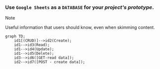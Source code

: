 ### Use `Google Sheets` as a `DATABASE` for your *project's prototype*.
> [!NOTE]
> Useful information that users should know, even when skimming content.

```mermaid
graph TD;
    id1[(CRUD)]-->id2(Create);
    id1-->id3(Read);
    id1-->id4(Update);
    id1-->id5(Delete);
    id3-->id6([GET-read data]);
    id2-->id7([POST - create data]);
```
